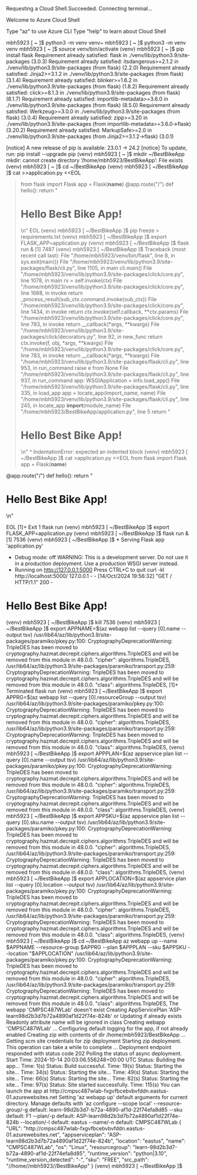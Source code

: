 Requesting a Cloud Shell.Succeeded. 
Connecting terminal...

Welcome to Azure Cloud Shell

Type "az" to use Azure CLI
Type "help" to learn about Cloud Shell

mbh5923 [ ~ ]$ python3 -m venv venv~
mbh5923 [ ~ ]$ python3 -m venv venv
mbh5923 [ ~ ]$ source venv/bin/activate
(venv) mbh5923 [ ~ ]$ pip install flask
Requirement already satisfied: flask in ./venv/lib/python3.9/site-packages (3.0.3)
Requirement already satisfied: itsdangerous>=2.1.2 in ./venv/lib/python3.9/site-packages (from flask) (2.2.0)
Requirement already satisfied: Jinja2>=3.1.2 in ./venv/lib/python3.9/site-packages (from flask) (3.1.4)
Requirement already satisfied: blinker>=1.6.2 in ./venv/lib/python3.9/site-packages (from flask) (1.8.2)
Requirement already satisfied: click>=8.1.3 in ./venv/lib/python3.9/site-packages (from flask) (8.1.7)
Requirement already satisfied: importlib-metadata>=3.6.0 in ./venv/lib/python3.9/site-packages (from flask) (8.5.0)
Requirement already satisfied: Werkzeug>=3.0.0 in ./venv/lib/python3.9/site-packages (from flask) (3.0.4)
Requirement already satisfied: zipp>=3.20 in ./venv/lib/python3.9/site-packages (from importlib-metadata>=3.6.0->flask) (3.20.2)
Requirement already satisfied: MarkupSafe>=2.0 in ./venv/lib/python3.9/site-packages (from Jinja2>=3.1.2->flask) (3.0.1)

[notice] A new release of pip is available: 23.0.1 -> 24.2
[notice] To update, run: pip install --upgrade pip
(venv) mbh5923 [ ~ ]$ mkdir ~/BestBikeApp
mkdir: cannot create directory ‘/home/mbh5923/BestBikeApp’: File exists
(venv) mbh5923 [ ~ ]$ cd ~/BestBikeApp
(venv) mbh5923 [ ~/BestBikeApp ]$ cat >>application.py <<EOL
> from flask import Flask
> app = Flask(__name__)
> @app.route("/")
> def hello():
> return "<html><body><h1>Hello Best Bike App!</h1></body></html>\n"
> EOL
(venv) mbh5923 [ ~/BestBikeApp ]$ pip freeze > requirements.txt
(venv) mbh5923 [ ~/BestBikeApp ]$ export FLASK_APP=application.py
(venv) mbh5923 [ ~/BestBikeApp ]$ flask run &
[1] 7487
(venv) mbh5923 [ ~/BestBikeApp ]$ Traceback (most recent call last):
  File "/home/mbh5923/venv/bin/flask", line 8, in <module>
    sys.exit(main())
  File "/home/mbh5923/venv/lib/python3.9/site-packages/flask/cli.py", line 1105, in main
    cli.main()
  File "/home/mbh5923/venv/lib/python3.9/site-packages/click/core.py", line 1078, in main
    rv = self.invoke(ctx)
  File "/home/mbh5923/venv/lib/python3.9/site-packages/click/core.py", line 1688, in invoke
    return _process_result(sub_ctx.command.invoke(sub_ctx))
  File "/home/mbh5923/venv/lib/python3.9/site-packages/click/core.py", line 1434, in invoke
    return ctx.invoke(self.callback, **ctx.params)
  File "/home/mbh5923/venv/lib/python3.9/site-packages/click/core.py", line 783, in invoke
    return __callback(*args, **kwargs)
  File "/home/mbh5923/venv/lib/python3.9/site-packages/click/decorators.py", line 92, in new_func
    return ctx.invoke(f, obj, *args, **kwargs)
  File "/home/mbh5923/venv/lib/python3.9/site-packages/click/core.py", line 783, in invoke
    return __callback(*args, **kwargs)
  File "/home/mbh5923/venv/lib/python3.9/site-packages/flask/cli.py", line 953, in run_command
    raise e from None
  File "/home/mbh5923/venv/lib/python3.9/site-packages/flask/cli.py", line 937, in run_command
    app: WSGIApplication = info.load_app()
  File "/home/mbh5923/venv/lib/python3.9/site-packages/flask/cli.py", line 335, in load_app
    app = locate_app(import_name, name)
  File "/home/mbh5923/venv/lib/python3.9/site-packages/flask/cli.py", line 245, in locate_app
    __import__(module_name)
  File "/home/mbh5923/BestBikeApp/application.py", line 5
    return "<html><body><h1>Hello Best Bike App!</h1></body></html>\n"
    ^
IndentationError: expected an indented block
(venv) mbh5923 [ ~/BestBikeApp ]$ cat >application.py <<EOL
from flask import Flask
app = Flask(__name__)

@app.route("/")
def hello():
    return "<html><body><h1>Hello Best Bike App!</h1></body></html>\n"

EOL
[1]+  Exit 1                  flask run
(venv) mbh5923 [ ~/BestBikeApp ]$ export FLASK_APP=application.py
(venv) mbh5923 [ ~/BestBikeApp ]$ flask run &
[1] 7536
(venv) mbh5923 [ ~/BestBikeApp ]$  * Serving Flask app 'application.py'
 * Debug mode: off
WARNING: This is a development server. Do not use it in a production deployment. Use a production WSGI server instead.
 * Running on http://127.0.0.1:5000
Press CTRL+C to quit
curl -kl http://localhost:5000/
127.0.0.1 - - [14/Oct/2024 19:56:32] "GET / HTTP/1.1" 200 -
<html><body><h1>Hello Best Bike App!</h1></body></html>
(venv) mbh5923 [ ~/BestBikeApp ]$ kill 7536
(venv) mbh5923 [ ~/BestBikeApp ]$ export APPNAME=$(az webapp list --query [0].name --output tsv)
/usr/lib64/az/lib/python3.9/site-packages/paramiko/pkey.py:100: CryptographyDeprecationWarning: TripleDES has been moved to cryptography.hazmat.decrepit.ciphers.algorithms.TripleDES and will be removed from this module in 48.0.0.
  "cipher": algorithms.TripleDES,
/usr/lib64/az/lib/python3.9/site-packages/paramiko/transport.py:259: CryptographyDeprecationWarning: TripleDES has been moved to cryptography.hazmat.decrepit.ciphers.algorithms.TripleDES and will be removed from this module in 48.0.0.
  "class": algorithms.TripleDES,
[1]+  Terminated              flask run
(venv) mbh5923 [ ~/BestBikeApp ]$ export APPRG=$(az webapp list --query [0].resourceGroup --output tsv)
/usr/lib64/az/lib/python3.9/site-packages/paramiko/pkey.py:100: CryptographyDeprecationWarning: TripleDES has been moved to cryptography.hazmat.decrepit.ciphers.algorithms.TripleDES and will be removed from this module in 48.0.0.
  "cipher": algorithms.TripleDES,
/usr/lib64/az/lib/python3.9/site-packages/paramiko/transport.py:259: CryptographyDeprecationWarning: TripleDES has been moved to cryptography.hazmat.decrepit.ciphers.algorithms.TripleDES and will be removed from this module in 48.0.0.
  "class": algorithms.TripleDES,
(venv) mbh5923 [ ~/BestBikeApp ]$ export APPPLAN=$(az appservice plan list --query [0].name --output tsv)
/usr/lib64/az/lib/python3.9/site-packages/paramiko/pkey.py:100: CryptographyDeprecationWarning: TripleDES has been moved to cryptography.hazmat.decrepit.ciphers.algorithms.TripleDES and will be removed from this module in 48.0.0.
  "cipher": algorithms.TripleDES,
/usr/lib64/az/lib/python3.9/site-packages/paramiko/transport.py:259: CryptographyDeprecationWarning: TripleDES has been moved to cryptography.hazmat.decrepit.ciphers.algorithms.TripleDES and will be removed from this module in 48.0.0.
  "class": algorithms.TripleDES,
(venv) mbh5923 [ ~/BestBikeApp ]$ export APPSKU=$(az appservice plan list --query [0].sku.name --output tsv)
/usr/lib64/az/lib/python3.9/site-packages/paramiko/pkey.py:100: CryptographyDeprecationWarning: TripleDES has been moved to cryptography.hazmat.decrepit.ciphers.algorithms.TripleDES and will be removed from this module in 48.0.0.
  "cipher": algorithms.TripleDES,
/usr/lib64/az/lib/python3.9/site-packages/paramiko/transport.py:259: CryptographyDeprecationWarning: TripleDES has been moved to cryptography.hazmat.decrepit.ciphers.algorithms.TripleDES and will be removed from this module in 48.0.0.
  "class": algorithms.TripleDES,
(venv) mbh5923 [ ~/BestBikeApp ]$ export APPLOCATION=$(az appservice plan list --query [0].location --output tsv)
/usr/lib64/az/lib/python3.9/site-packages/paramiko/pkey.py:100: CryptographyDeprecationWarning: TripleDES has been moved to cryptography.hazmat.decrepit.ciphers.algorithms.TripleDES and will be removed from this module in 48.0.0.
  "cipher": algorithms.TripleDES,
/usr/lib64/az/lib/python3.9/site-packages/paramiko/transport.py:259: CryptographyDeprecationWarning: TripleDES has been moved to cryptography.hazmat.decrepit.ciphers.algorithms.TripleDES and will be removed from this module in 48.0.0.
  "class": algorithms.TripleDES,
(venv) mbh5923 [ ~/BestBikeApp ]$ cd ~/BestBikeApp
az webapp up --name $APPNAME --resource-group $APPRG --plan $APPPLAN --sku $APPSKU --location "$APPLOCATION"
/usr/lib64/az/lib/python3.9/site-packages/paramiko/pkey.py:100: CryptographyDeprecationWarning: TripleDES has been moved to cryptography.hazmat.decrepit.ciphers.algorithms.TripleDES and will be removed from this module in 48.0.0.
  "cipher": algorithms.TripleDES,
/usr/lib64/az/lib/python3.9/site-packages/paramiko/transport.py:259: CryptographyDeprecationWarning: TripleDES has been moved to cryptography.hazmat.decrepit.ciphers.algorithms.TripleDES and will be removed from this module in 48.0.0.
  "class": algorithms.TripleDES,
The webapp 'CMPSC487WLab' doesn't exist
Creating AppServicePlan 'ASP-learn98d2b3d7b72a4890af1d22f74e-824b' or Updating if already exists
Readonly attribute name will be ignored in class <class 'azure.mgmt.web.v2023_01_01.models._models_py3.AppServicePlan'>
Creating webapp 'CMPSC487WLab' ...
Configuring default logging for the app, if not already enabled
Creating zip with contents of dir /home/mbh5923/BestBikeApp ...
Getting scm site credentials for zip deployment
Starting zip deployment. This operation can take a while to complete ...
Deployment endpoint responded with status code 202
Polling the status of async deployment. Start Time: 2024-10-14 20:03:06.556248+00:00 UTC
Status: Building the app... Time: 1(s)
Status: Build successful. Time: 19(s)
Status: Starting the site... Time: 34(s)
Status: Starting the site... Time: 49(s)
Status: Starting the site... Time: 66(s)
Status: Starting the site... Time: 82(s)
Status: Starting the site... Time: 97(s)
Status: Site started successfully. Time: 115(s)
You can launch the app at http://cmpsc487wlab-fxgvfbcebvbvfddn.eastus-01.azurewebsites.net
Setting 'az webapp up' default arguments for current directory. Manage defaults with 'az configure --scope local'
--resource-group/-g default: learn-98d2b3d7-b72a-4890-af1d-22f74efa8d85
--sku default: F1
--plan/-p default: ASP-learn98d2b3d7b72a4890af1d22f74e-824b
--location/-l default: eastus
--name/-n default: CMPSC487WLab
{
  "URL": "http://cmpsc487wlab-fxgvfbcebvbvfddn.eastus-01.azurewebsites.net",
  "appserviceplan": "ASP-learn98d2b3d7b72a4890af1d22f74e-824b",
  "location": "eastus",
  "name": "CMPSC487WLab",
  "os": "Linux",
  "resourcegroup": "learn-98d2b3d7-b72a-4890-af1d-22f74efa8d85",
  "runtime_version": "python|3.10",
  "runtime_version_detected": "-",
  "sku": "FREE",
  "src_path": "//home//mbh5923//BestBikeApp"
}
(venv) mbh5923 [ ~/BestBikeApp ]$ 
